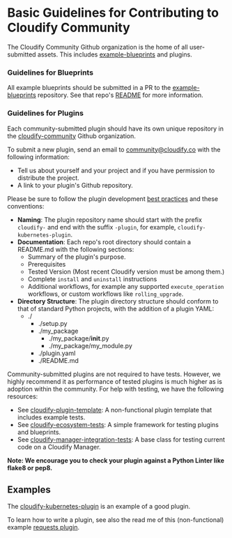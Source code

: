 # Basic Guidelines for Contributing to Cloudify Community

The Cloudify Community Github organization is the home of all user-submitted assets. This includes [example-blueprints](https://github.com/cloudify-community/blueprint-examples) and plugins.

### Guidelines for Blueprints

All example blueprints should be submitted in a PR to the [example-blueprints](https://github.com/cloudify-community/blueprint-examples) repository. See that repo's [README](https://github.com/cloudify-community/blueprint-examples/blob/master/README.md) for more information.

### Guidelines for Plugins

Each community-submitted plugin should have its own unique repository in the [cloudify-community](https://github.com/cloudify-community) Github organization.

To submit a new plugin, send an email to [community@cloudify.co](mailto:community@cloudify.co) with the following information:

  - Tell us about yourself and your project and if you have permission to distribute the project.
  - A link to your plugin's Github repository.

Please be sure to follow the plugin development [best practices](https://cloudify.co/knowledge-base/cloudify-plugin-development-best-practices/) and these conventions:

  - **Naming**: The plugin repository name should start with the prefix `cloudify-` and end with the suffix `-plugin`, for example, `cloudify-kubernetes-plugin`.
  - **Documentation**: Each repo's root directory should contain a README.md with the following sections:
    * Summary of the plugin's purpose.
    * Prerequisites
    * Tested Version (Most recent Cloudify version must be among them.)
    * Complete `install` and `uninstall` instructions
    * Additional workflows, for example any supported `execute_operation` workflows, or custom workflows like `rolling_upgrade`.
  - **Directory Structure**: The plugin directory structure should conform to that of standard Python projects, with the addition of a plugin YAML:
    * ./
      * ./setup.py
      * ./my_package
        * ./my_package/__init__.py
        * ./my_package/my_module.py
      * ./plugin.yaml
      * ./README.md

Community-submitted plugins are not required to have tests. However, we highly recommend it as performance of tested plugins is much higher as is adoption within the community. For help with testing, we have the following resources:

  - See [cloudify-plugin-template](https://github.com/cloudify-cosmo/cloudify-plugin-template): A non-functional plugin template that includes example tests.
  - See [cloudify-ecosystem-tests](https://github.com/cloudify-incubator/cloudify-ecosystem-test): A simple framework for testing plugins and blueprints.
  - See [cloudify-manager-integration-tests](https://github.com/cloudify-cosmo/cloudify-manager/blob/4.5.5/tests/integration_tests/tests/test_cases.py#L645): A base class for testing current code on a Cloudify Manager.

__Note: We encourage you to check your plugin against a Python Linter like flake8 or pep8.__


## Examples

The [cloudify-kubernetes-plugin](https://github.com/cloudify-incubator/cloudify-kubernetes-plugin) is an example of a good plugin.

To learn how to write a plugin, see also the read me of this (non-functional) example [requests plugin](https://github.com/EarthmanT/cloudify-requests-plugin).


